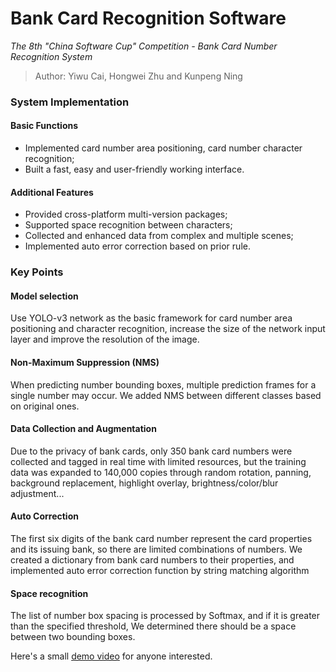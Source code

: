 # Bank Card Recognition Software

*The 8th "China Software Cup" Competition - Bank Card Number Recognition System*

> Author: Yiwu Cai, Hongwei Zhu and Kunpeng Ning

### System Implementation

#### Basic Functions

* Implemented card number area positioning, card number character recognition;
* Built a fast, easy and user-friendly working interface.

#### Additional Features

* Provided cross-platform multi-version packages;
* Supported space recognition between characters;
* Collected and enhanced data from complex and multiple scenes;
* Implemented auto error correction based on prior rule.

### Key Points

#### Model selection

Use YOLO-v3 network as the basic framework for card number area positioning and character recognition, increase the size of the network input layer and improve the resolution of the image.

#### Non-Maximum Suppression (NMS)

When predicting number bounding boxes, multiple prediction frames for a single number may occur. We added NMS between different classes based on original ones.

#### Data Collection and Augmentation

Due to the privacy of bank cards, only 350 bank card numbers were collected and tagged in real time with limited resources, but the training data was expanded to 140,000 copies through random rotation, panning, background replacement, highlight overlay, brightness/color/blur adjustment...

#### Auto Correction

The first six digits of the bank card number represent the card properties and its issuing bank, so there are limited combinations of numbers. We created a dictionary from bank card numbers to their properties, and implemented auto error correction function by string matching algorithm

#### Space recognition

The list of number box spacing is processed by Softmax, and if it is greater than the specified threshold, We determined there should be a space between two bounding boxes.

Here's a small [demo video](https://drive.google.com/file/d/1NfTTzmIYM9i9jYs_TWnN1L-RBFhurp6E/view?usp=sharing) for anyone interested. 
